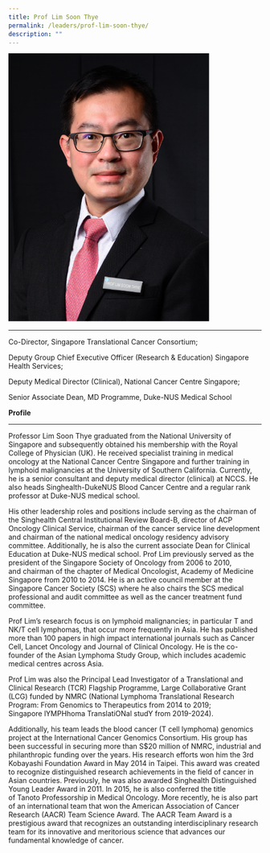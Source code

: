 ```yaml
---
title: Prof Lim Soon Thye
permalink: /leaders/prof-lim-soon-thye/
description: ""
---
```

<img style="width:400px" src="/images/Leaders/prof%20lim%20soon%20thye.png">

* * *

Co-Director, Singapore Translational Cancer Consortium;&nbsp;

Deputy Group Chief Executive Officer (Research &amp; Education) Singapore Health Services;&nbsp;

Deputy Medical Director (Clinical), National Cancer Centre Singapore;&nbsp;

Senior Associate Dean, MD Programme, Duke-NUS Medical School&nbsp;

**Profile**&nbsp;

* * *

Professor Lim Soon Thye&nbsp;graduated from the National University of Singapore and&nbsp;subsequently&nbsp;obtained his membership with the Royal College of Physician (UK). He received specialist training in medical oncology at the National Cancer Centre Singapore and further training in lymphoid malignancies at the University of Southern California. Currently, he is a senior consultant and deputy medical director (clinical) at NCCS. He also heads&nbsp;Singhealth-DukeNUS&nbsp;Blood Cancer Centre and a regular rank professor at Duke-NUS medical school.&nbsp;

His other leadership roles and positions include serving as the&nbsp;chairman&nbsp;of the&nbsp;Singhealth&nbsp;Central Institutional Review Board-B, director of ACP Oncology Clinical Service,&nbsp;chairman&nbsp;of the cancer service line development and&nbsp;chairman&nbsp;of the national medical oncology residency advisory committee. Additionally, he is also the current associate Dean for Clinical Education at Duke-NUS medical school. Prof Lim previously served as the president of the Singapore Society of Oncology from 2006 to 2010, and&nbsp;chairman&nbsp;of the chapter of Medical Oncologist, Academy of Medicine Singapore from 2010 to 2014. He is an active council member at the Singapore Cancer Society (SCS) where he also chairs the SCS medical professional and audit committee as well as the cancer treatment fund committee.&nbsp;

Prof Lim’s research focus is on lymphoid malignancies;&nbsp;in particular T&nbsp;and NK/T cell lymphomas, that occur more&nbsp;frequently&nbsp;in Asia. He has published more than 100 papers in high impact international journals such as Cancer Cell, Lancet Oncology and Journal of Clinical Oncology. He is the co-founder of the Asian Lymphoma Study Group, which includes academic medical centres across Asia.&nbsp;

Prof Lim was also the Principal Lead Investigator of a Translational and Clinical Research (TCR) Flagship Programme, Large Collaborative Grant (LCG) funded by NMRC (National Lymphoma Translational Research Program: From Genomics to Therapeutics from 2014 to 2019; Singapore&nbsp;lYMPHhoma&nbsp;TranslatiONal&nbsp;studY&nbsp;from 2019-2024).&nbsp;

Additionally, his team leads the blood cancer (T cell lymphoma) genomics project at the International Cancer Genomics Consortium. His group has been successful in securing more than S$20 million of NMRC, industrial and philanthropic funding over the years. His research efforts won him the 3rd Kobayashi Foundation Award in May 2014 in Taipei. This award was created to recognize distinguished research achievements in the field of cancer in Asian countries. Previously, he was also awarded&nbsp;Singhealth&nbsp;Distinguished Young&nbsp;Leader&nbsp;Award in 2011. In 2015, he is also conferred the title of&nbsp;Tanoto&nbsp;Professorship in Medical Oncology. More recently, he is also part of an international team that won the American Association of Cancer Research (AACR) Team Science Award. The AACR Team Award is a prestigious award that recognizes an outstanding interdisciplinary research team for its innovative and meritorious science that advances our fundamental knowledge of cancer.